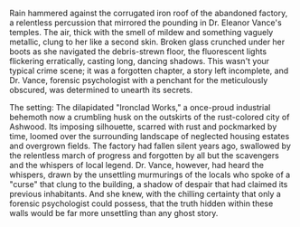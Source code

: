 Rain hammered against the corrugated iron roof of the abandoned factory, a relentless percussion that mirrored the pounding in Dr. Eleanor Vance's temples.  The air, thick with the smell of mildew and something vaguely metallic, clung to her like a second skin.  Broken glass crunched under her boots as she navigated the debris-strewn floor, the fluorescent lights flickering erratically, casting long, dancing shadows.  This wasn't your typical crime scene; it was a forgotten chapter, a story left incomplete, and Dr. Vance, forensic psychologist with a penchant for the meticulously obscured, was determined to unearth its secrets.

The setting:  The dilapidated "Ironclad Works," a once-proud industrial behemoth now a crumbling husk on the outskirts of the rust-colored city of Ashwood.  Its imposing silhouette, scarred with rust and pockmarked by time, loomed over the surrounding landscape of neglected housing estates and overgrown fields.  The factory had fallen silent years ago, swallowed by the relentless march of progress and forgotten by all but the scavengers and the whispers of local legend.  Dr. Vance, however, had heard the whispers, drawn by the unsettling murmurings of the locals who spoke of a "curse" that clung to the building, a shadow of despair that had claimed its previous inhabitants.  And she knew, with the chilling certainty that only a forensic psychologist could possess, that the truth hidden within these walls would be far more unsettling than any ghost story.
